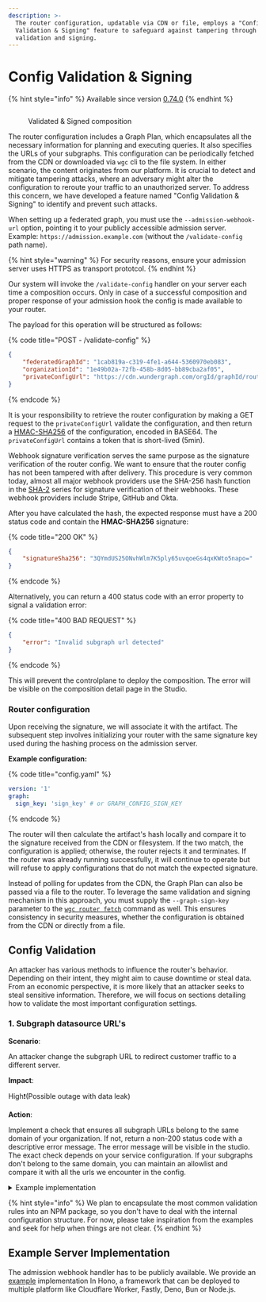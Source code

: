 ```yaml
---
description: >-
  The router configuration, updatable via CDN or file, employs a "Config
  Validation & Signing" feature to safeguard against tampering through external
  validation and signing.
---
```


# Config Validation & Signing

{% hint style="info" %}
Available since version [0.74.0](https://github.com/wundergraph/cosmo/releases/tag/router%400.74.0)
{% endhint %}

<figure><img src="../../.gitbook/assets/cosmo.wundergraph.com_wundergraph_default_graph_mygraph-with-admission_compositions (2).png" alt=""><figcaption><p>Validated &#x26; Signed composition</p></figcaption></figure>

The router configuration includes a Graph Plan, which encapsulates all the necessary information for planning and executing queries. It also specifies the URLs of your subgraphs. This configuration can be periodically fetched from the CDN or downloaded via `wgc` cli to the file system. In either scenario, the content originates from our platform. It is crucial to detect and mitigate tampering attacks, where an adversary might alter the configuration to reroute your traffic to an unauthorized server. To address this concern, we have developed a feature named "Config Validation & Signing" to identify and prevent such attacks.

When setting up a federated graph, you must use the `--admission-webhook-url` option, pointing it to your publicly accessible admission server. Example: `https://admission.example.com` (without the `/validate-config` path name).

{% hint style="warning" %}
For security reasons, ensure your admission server uses HTTPS as transport prototcol.
{% endhint %}

Our system will invoke the `/validate-config` handler on your server each time a composition occurs. Only in case of a successful composition and proper response of your admission hook the config is made available to your router.

The payload for this operation will be structured as follows:

{% code title="POST - /validate-config" %}
```json
{
    "federatedGraphId": "1cab819a-c319-4fe1-a644-5360970eb083",
    "organizationId": "1e49b02a-72fb-458b-8d05-bb89cba2af05",
    "privateConfigUrl": "https://cdn.wundergraph.com/orgId/graphId/routerconfigs/draft.json?token=..."
}
```
{% endcode %}

It is your responsibility to retrieve the router configuration by making a GET request to the `privateConfigUrl` validate the configuration, and then return a [HMAC-SHA256](https://en.wikipedia.org/wiki/HMAC) of the configuration, encoded in BASE64. The `privateConfigUrl` contains a token that is short-lived (5min).

Webhook signature verification serves the same purpose as the signature verification of the router config. We want to ensure that the router config has not been tampered with after delivery. This procedure is very common today, almost all major webhook providers use the SHA-256 hash function in the [SHA-2](https://en.wikipedia.org/wiki/SHA-2) series for signature verification of their webhooks. These webhook providers include Stripe, GitHub and Okta.

After you have calculated the hash, the expected response must have a 200 status code and contain the **HMAC-SHA256** signature:

{% code title="200 OK" %}
```json
{
    "signatureSha256": "3QYmdUS25ONvhWlm7K5ply65uvqoeGs4qxKWto5napo="
}
```
{% endcode %}

Alternatively, you can return a 400 status code with an error property to signal a validation error:

{% code title="400 BAD REQUEST" %}
```json
{
    "error": "Invalid subgraph url detected"
}
```
{% endcode %}

This will prevent the controlplane to deploy the composition. The error will be visible on the composition detail page in the Studio.

### Router configuration

Upon receiving the signature, we will associate it with the artifact. The subsequent step involves initializing your router with the same signature key used during the hashing process on the admission server.

**Example configuration:**

{% code title="config.yaml" %}
```yaml
version: '1'
graph: 
  sign_key: 'sign_key' # or GRAPH_CONFIG_SIGN_KEY 
```
{% endcode %}

The router will then calculate the artifact's hash locally and compare it to the signature received from the CDN or filesystem. If the two match, the configuration is applied; otherwise, the router rejects it and terminates. If the router was already running successfully, it will continue to operate but will refuse to apply configurations that do not match the expected signature.

Instead of polling for updates from the CDN, the Graph Plan can also be passed via a file to the router. To leverage the same validation and signing mechanism in this approach, you must supply the `--graph-sign-key` parameter to the [`wgc router fetch`](../../cli/router/fetch.md) command as well. This ensures consistency in security measures, whether the configuration is obtained from the CDN or directly from a file.

## Config Validation

An attacker has various methods to influence the router's behavior. Depending on their intent, they might aim to cause downtime or steal data. From an economic perspective, it is more likely that an attacker seeks to steal sensitive information. Therefore, we will focus on sections detailing how to validate the most important configuration settings.

### 1. Subgraph datasource URL's

**Scenario**:&#x20;

An attacker change the subgraph URL to redirect customer traffic to a different server.

**Impact**:

High❗️(Possible outage with data leak)

**Action**:&#x20;

Implement a check that ensures all subgraph URLs belong to the same domain of your organization. If not, return a non-200 status code with a descriptive error message. The error message will be visible in the studio. The exact check depends on your service configuration. If your subgraphs don't belong to the same domain, you can maintain an allowlist and compare it with all the urls we encounter in the config.

<details>

<summary>Example implementation</summary>

```typescript
import { routerConfigFromJsonString } from '@wundergraph/cosmo-shared';

const config = routerConfigFromJsonString(configAsText);
const companyDomain = "wundergraph.com";

const datasources = config.engineConfig?.datasourceConfigurations || [];

try {
  for (const ds of datasources) {
    const url = ds.customGraphql?.fetch?.url?.staticVariableContent;
    if (url) {
      validateUrl(url);
    }

    if (ds.customGraphql?.subscription?.enabled) {
      const url = ds.customGraphql.subscription.url?.staticVariableContent;
      if (url) {
        validateUrl(url);
      }
    }
  }
} catch (e: any) {
  return c.json({ error: e.message }, 400);
}

function validateUrl(url: string): boolean {
  const u = new URL('', url)

  // Validate if https is used
  if (!u.protocol.startsWith('https')) {
     throw new Error('Invalid url, must be https');
  }

  // Validate if the hostname belongs to the organization
  if (u.hostname !== companyDomain) {
      throw new Error('Invalid url, must be a wundergraph url');
  }

  return false
}
```

</details>

{% hint style="info" %}
We plan to encapsulate the most common validation rules into an NPM package, so you don't have to deal with the internal configuration structure. For now, please take inspiration from the examples and seek for help when things are not clear.
{% endhint %}

## Example Server Implementation

The admission webhook handler has to be publicly available. We provide an [example](https://github.com/wundergraph/cosmo/tree/main/admission-server) implementation In Hono, a framework that can be deployed to multiple platform like Cloudflare Worker, Fastly, Deno, Bun or Node.js.
